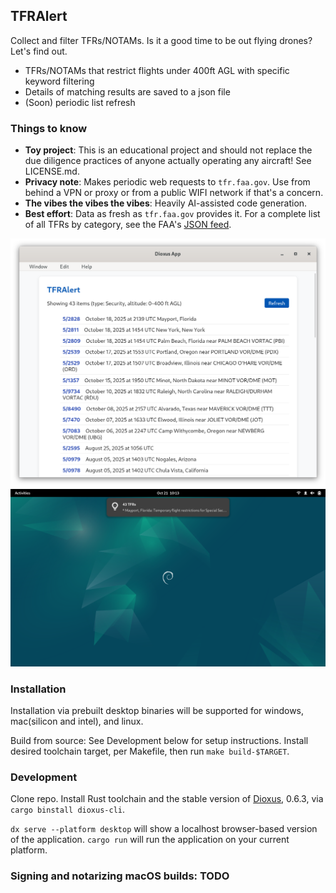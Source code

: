 ## TFRAlert
Collect and filter TFRs/NOTAMs. Is it a good time to be out flying drones? Let's find out.

- TFRs/NOTAMs that restrict flights under 400ft AGL with specific keyword filtering
- Details of matching results are saved to a json file
- (Soon) periodic list refresh

### Things to know
- **Toy project**: This is an educational project and should not replace the due diligence practices of anyone actually operating any aircraft! See LICENSE.md.
- **Privacy note**: Makes periodic web requests to `tfr.faa.gov`. Use from behind a VPN or proxy or from a public WIFI network if that's a concern.
- **The vibes the vibes the vibes**: Heavily AI-assisted code generation.
- **Best effort**: Data as fresh as `tfr.faa.gov` provides it. For a complete list of all TFRs by category, see the FAA's [JSON feed](https://tfr.faa.gov/tfrapi/exportTfrList).

![Screenshot of app UI](screenshots/tfr_ui.png)
![Screenshot of system notificatoin](screenshots/notif.png)

### Installation
Installation via prebuilt desktop binaries will be supported for windows, mac(silicon and intel), and linux.

Build from source: See Development below for setup instructions. Install desired toolchain target, per Makefile, then run `make build-$TARGET`.

### Development
Clone repo. Install Rust toolchain and the stable version of [Dioxus](https://dioxuslabs.com/), 0.6.3, via `cargo binstall dioxus-cli`.

`dx serve --platform desktop` will show a localhost browser-based version of the application. `cargo run` will run the application on your current platform.

### Signing and notarizing macOS builds: TODO
